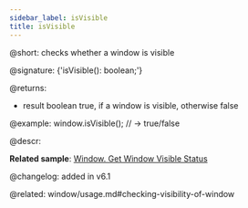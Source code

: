 ```yaml
---
sidebar_label: isVisible
title: isVisible
---          
```


@short: checks whether a window is visible

@signature: {'isVisible(): boolean;'}

@returns: 
- result	boolean		true, if a window is visible, otherwise false 

@example:
window.isVisible(); // -> true/false


@descr:

**Related sample**: [Window. Get Window Visible Status](https://snippet.dhtmlx.com/woz5c09h)

@changelog: added in v6.1

@related: window/usage.md#checking-visibility-of-window